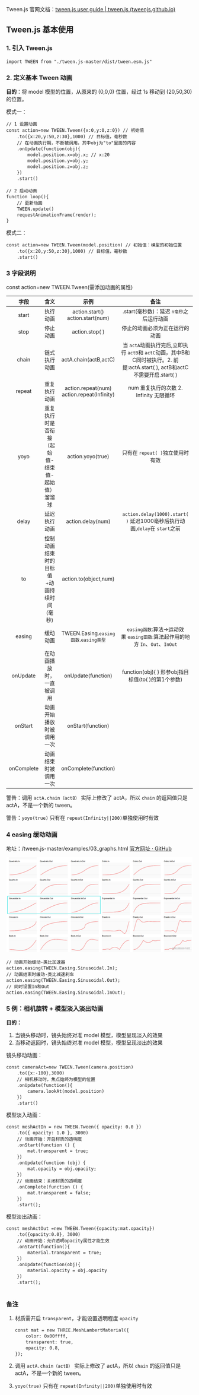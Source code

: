 Tween.js 官网文档：[tween.js user guide | tween.js (tweenjs.github.io)](https://tweenjs.github.io/tween.js/docs/user_guide.html)

Tween.js 基本使用
-----------------

### 1. 引入 Tween.js

```
import TWEEN from "./tween.js-master/dist/tween.esm.js"

```

### 2. 定义基本 Tween 动画

**目的**：将 model 模型的位置，从原来的 (0,0,0) 位置，经过 1s 移动到 (20,50,30) 的位置。

模式一：

```
// 1 设置动画
const action=new TWEEN.Tween({x:0,y:0,z:0}) // 初始值
    .to({x:20,y:50,z:30},1000) // 目标值，毫秒数
    // 在动画执行期，不断被调用。其中obj为"to"里面的内容
    .onUpdate(function(obj){ 
        model.position.x=obj.x; // x:20
        model.position.y=obj.y;
        model.position.z=obj.z;
    })
    .start()

// 2 启动动画
function loop(){
    // 更新动画
    TWEEN.update() 
    requestAnimationFrame(render);
}

```

模式二：

```
const action=new TWEEN.Tween(model.position) // 初始值：模型的初始位置
    .to({x:20,y:50,z:30},1000) // 目标值，毫秒数
    .start()

```

### 3 字段说明

const action=new TWEEN.Tween(需添加动画的属性)

|    字段    |                       含义                       |                    示例                    |                                                                备注                                                                |
| :--------: | :----------------------------------------------: | :----------------------------------------: | :--------------------------------------------------------------------------------------------------------------------------------: |
|   start   |                     执行动画                     |   action.start()<br />action.start(num)   |                                             .start(毫秒数)：延迟 `n毫秒`之后运行动画                                             |
|    stop    |                     停止动画                     |               action.stop( )               |                                                   停止的动画必须为正在运行的动画                                                   |
|   chain   |                   链式执行动画                   |           actA.chain(actB,actC)           | 当 `actA`动画执行完后,立即执行 `actB`和 `actC`动画，其中B和C同时被执行。2. 前提:actA.start( ), actB和actC不需要开启.start( ) |
|   repeat   |                   重复执行动画                   | action.repeat(num) action.repeat(Infinity) |                                              num 重复执行的次数 2. Infinity 无限循环                                              |
|    yoyo    | 重复执行时是否衔接（起始值-结束值-起始值）溜溜球 |             action.yoyo(true)             |                                                 只有在 `repeat( )`独立使用时有效                                                 |
|   delay   |                   延迟执行动画                   |             action.delay(num)             |                         `action.delay(1000).start( )` 延迟1000毫秒后执行动画,`delay`在 `start`之前                         |
|     to     |    控制动画结束时的目标值+动画持续时间(毫秒)    |           action.to(object,num)           |                                                                                                                                    |
|   easing   |                     缓动动画                     | TWEEN.Easing.`easing函数`.`easing类型` |                     `easing函数`:算法->运动效果 `easing函数`:算法起作用的地方 `In`、`Out`、`InOut`                     |
|  onUpdate  |             在动画播放时，一直被调用             |             onUpdate(function)             |                                         function(obj){ } 形参obj指目标值(to( )的第1个参数)                                         |
|  onStart  |             动画开始播放时被调用一次             |             onStart(function)             |                                                                                                                                    |
| onComplete |               动画结束时被调用一次               |            onComplete(function)            |                                                                                                                                    |

警告：调用 `actA.chain（actB）` 实际上修改了 actA，所以 `chain` 的返回值只是 actA，不是一个新的 tween。

警告：`yoyo(true)` 只有在 `repeat(Infinity||200)`单独使用时有效

### 4 easing 缓动动画

地址：/tween.js-master/examples/03_graphs.html [官方网址 · GitHub](https://github.com/tweenjs/tween.js/blob/master/examples/03_graphs.html)

![1725002100125](image/Tween.js基本使用/1725002100125.png)

```
// 动画开始缓动-类比加速器
action.easing(TWEEN.Easing.Sinusoidal.In);
// 动画结束时缓动-类比减速刹车
action.easing(TWEEN.Easing.Sinusoidal.Out);
// 同时设置In和Out
action.easing(TWEEN.Easing.Sinusoidal.InOut);
```

### 5 例：相机旋转 + 模型淡入淡出动画

**目的：**

1. 当镜头移动时，镜头始终对准 model 模型，模型呈现淡入的效果
2. 当移动返回时，镜头始终对准 model 模型，模型呈现淡出的效果

镜头移动动画：

```
const cameraAct=new TWEEN.Tween(camera.position)
    .to({x:-100},3000)
    // 相机移动时，焦点始终为模型的位置
    .onUpdate(function(){
        camera.lookAt(model.position)
    })
    .start()

```

模型淡入动画：

```
const meshActIn = new TWEEN.Tween({ opacity: 0.0 })
    .to({ opacity: 1.0 }, 3000)
    // 动画开始：开启材质的透明度
    .onStart(function () {
        mat.transparent = true;
    })
    .onUpdate(function (obj) {
        mat.opacity = obj.opacity;
    })
    // 动画结束：关闭材质的透明度
    .onComplete(function () {
        mat.transparent = false;
    })
    .start();

```

模型淡出动画：

```
const meshActOut =new TWEEN.Tween({opacity:mat.opacity})
    .to({opacity:0.0}, 3000)
    // 动画开始：允许透明opacity属性才能生效
    .onStart(function(){
        material.transparent = true;
    })
    .onUpdate(function(obj){
        material.opacity = obj.opacity
    })
    .start();


```

### 备注

1. 材质需开启 `transparent`，才能设置透明程度 `opacity`

   ```
   const mat = new THREE.MeshLambertMaterial({
       color: 0x00ffff,
       transparent: true,
       opacity: 0.8,
   });

   ```
2. 调用 `actA.chain（actB）` 实际上修改了 actA，所以 `chain` 的返回值只是 actA，不是一个新的 tween。
3. `yoyo(true)` 只有在 `repeat(Infinity||200)`单独使用时有效
